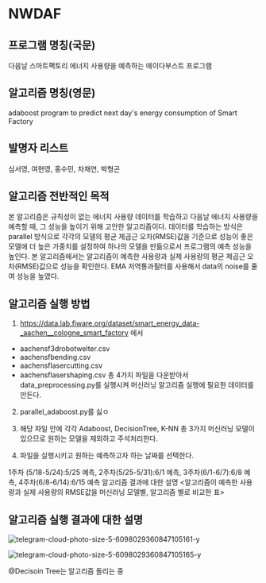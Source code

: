 # NWDAF
## 프로그램 명칭(국문)
다음날 스마트팩토리 에너지 사용량을 예측하는 에이다부스트 프로그램

## 알고리즘 명칭(영문)
adaboost program to predict next day's energy consumption of Smart Factory

## 발명자 리스트
심서영, 여현영, 홍수민, 차채연, 박형곤

## 알고리즘 전반적인 목적
본 알고리즘은 규칙성이 없는 에너지 사용량 데이터를 학습하고 다음날 에너지 사용량을 예측할 때, 그 성능을 높이기 위해 고안한 알고리즘이다. 데이터를 학습하는 방식은 parallel 방식으로 각각의 모델의 평균 제곱근 오차(RMSE)값을 기준으로 성능이 좋은 모델에 더 높은 가중치를 설정하여 하나의 모델을 만듦으로서 프로그램의 예측 성능을 높인다. 본 알고리즘에서는 알고리즘이 예측한 사용량과 실제 사용량의 평균 제곱근 오차(RMSE)값으로 성능을 확인한다. EMA 저역통과필터를 사용해서 data의 noise를 줄여 성능을 높였다.

## 알고리즘 실행 방법
1. https://data.lab.fiware.org/dataset/smart_energy_data-_aachen__cologne_smart_factory 에서

- aachensf3drobotwelter.csv
- aachensfbending.csv
- aachensflasercutting.csv
- aachensflasershaping.csv
총 4가지 파일을 다운받아서 data_preprocessing.py를 실행시켜 머신러닝 알고리즘 실행에 필요한 데이터를 만든다.

2. parallel_adaboost.py를 싫ㅇ

3. 해당 파일 안에 각각 Adaboost, DecisionTree, K-NN 총 3가지 머신러닝 모델이 있으므로 원하는 모델을 제외하고 주석처리한다.

4. 파일을 실행시키고 원하는 예측하고자 하는 날짜를 선택한다.

1주차 (5/18-5/24):5/25 예측, 2주차(5/25-5/31):6/1 예측, 3주차(6/1-6/7):6/8 예측, 4주차(6/8-6/14):6/15 예측
알고리즘 결과에 대한 설명
<알고리즘이 예측한 사용량과 실제 사용량의 RMSE값을 머신러닝 모델별, 알고리즘 별로 비교한 표>

## 알고리즘 실행 결과에 대한 설명

![telegram-cloud-photo-size-5-6098029360847105161-y](https://user-images.githubusercontent.com/88702793/128999072-eb354bcb-c2f1-4256-a573-72b0edfad6d4.jpg)

![telegram-cloud-photo-size-5-6098029360847105165-y](https://user-images.githubusercontent.com/88702793/128999145-417d7f27-3c11-47fb-b1ad-7fb4f5857e44.jpg)


@Decisoin Tree는 알고리즘 돌리는 중

